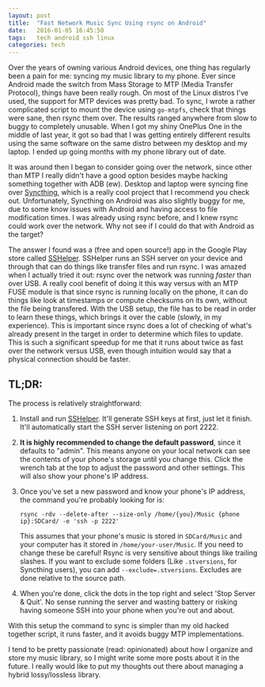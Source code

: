 ```yaml
---
layout: post
title:  "Fast Network Music Sync Using rsync on Android"
date:   2016-01-05 16:45:50
tags:   tech android ssh linux
categories: tech
---
```


Over the years of owning various Android devices, one thing has regularly been a
pain for me: syncing my music library to my phone. Ever since Android made the
switch from Mass Storage to MTP (Media Transfer Protocol), things have been
really rough. On most of the Linux distros I've used, the support for MTP
devices was pretty bad. To sync, I wrote a rather complicated script to mount
the device using `go-mtpfs`, check that things were sane, then rsync them over.
The results ranged anywhere from slow to buggy to completely unusable. When I
got my shiny OnePlus One in the middle of last year, it got so bad that I was
getting entirely different results using the same software on the same distro
between my desktop and my laptop. I ended up going months with my phone library
out of date.

It was around then I began to consider going over the network, since other than
MTP I really didn't have a good option besides maybe hacking something together
with ADB (ew). Desktop and laptop were syncing fine over [Syncthing][], which is
a really cool project that I recommend you check out. Unfortunately, Syncthing
on Android was also slightly buggy for me, due to some know issues with Android
and having access to file modification times. I was already using rsync before,
and I knew rsync could work over the network. Why not see if I could do that
with Android as the target?

The answer I found was a (free and open source!) app in the Google Play store
called [SSHelper][]. SSHelper runs an SSH server on your device and through that
can do things like transfer files and run rsync. I was amazed when I actually
tried it out: rsync over the network was running *faster* than over USB. A
really cool benefit of doing it this way versus with an MTP FUSE module is that
since rsync is running locally on the phone, it can do things like look at
timestamps or compute checksums on its own, without the file being transfered.
With the USB setup, the file has to be read in order to learn these things,
which brings it over the cable (slowly, in my experience). This is important
since rsync does a lot of checking of what's already present in the target in
order to determine which files to update. This is such a significant speedup for
me that it runs about twice as fast over the network versus USB, even though
intuition would say that a physical connection should be faster.

## TL;DR:
The process is relatively straightforward:

1. Install and run [SSHelper][]. It'll generate SSH keys at first, just let it
   finish. It'll automatically start the SSH server listening on port 2222.
2. **It is highly recommended to change the default password**, since it
   defaults to "admin". This means anyone on your local network can see the
   contents of your phone's storage until you change this. Click the wrench tab
   at the top to adjust the password and other settings. This will also show
   your phone's IP address.
3. Once you've set a new password and know your phone's IP address, the command
   you're probably looking for is:

   `rsync -rdv --delete-after --size-only /home/{you}/Music {phone ip}:SDCard/ -e 'ssh -p 2222'`

   This assumes that your phone's music is stored in `SDCard/Music` and your
   computer has it stored in `/home/your-user/Music`. If you need to change
   these be careful! Rsync is very sensitive about things like trailing slashes.
   If you want to exclude some folders (Like `.stversions`, for Syncthing
   users), you can add `--exclude=.stversions`. Excludes are done relative to
   the source path.
4. When you're done, click the dots in the top right and select 'Stop Server &
   Quit'. No sense running the server and wasting battery or risking having
   someone SSH into your phone when you're out and about.

With this setup the command to sync is simpler than my old hacked together
script, it runs faster, and it avoids buggy MTP implementations.

I tend to be pretty passionate (read: opinionated) about how I organize and
store my music library, so I might write some more posts about it in the future.
I really would like to put my thoughts out there about managing a hybrid
lossy/lossless library.

[Syncthing]: https://syncthing.net/
[SSHelper]:  http://arachnoid.com/android/SSHelper/
